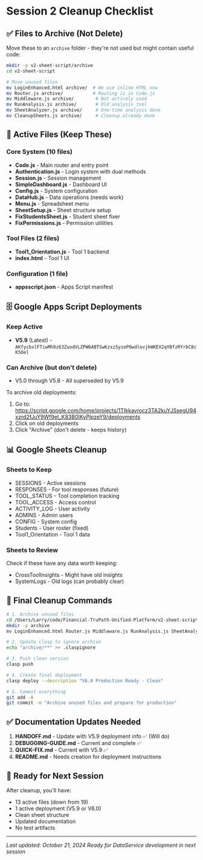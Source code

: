 # Session 2 Cleanup Checklist

## ✅ Files to Archive (Not Delete)

Move these to an `archive` folder - they're not used but might contain useful code:

```bash
mkdir -p v2-sheet-script/archive
cd v2-sheet-script

# Move unused files
mv LoginEnhanced.html archive/  # We use inline HTML now
mv Router.js archive/           # Routing is in Code.js
mv Middleware.js archive/        # Not actively used
mv RunAnalysis.js archive/       # Old analysis tool
mv SheetAnalyzer.js archive/     # One-time analysis done
mv CleanupSheets.js archive/     # Cleanup already done
```

## 📁 Active Files (Keep These)

### Core System (10 files)
- **Code.js** - Main router and entry point
- **Authentication.js** - Login system with dual methods
- **Session.js** - Session management
- **SimpleDashboard.js** - Dashboard UI
- **Config.js** - System configuration
- **DataHub.js** - Data operations (needs work)
- **Menu.js** - Spreadsheet menu
- **SheetSetup.js** - Sheet structure setup
- **FixStudentsSheet.js** - Student sheet fixer
- **FixPermissions.js** - Permission utilities

### Tool Files (2 files)
- **Tool1_Orientation.js** - Tool 1 backend
- **index.html** - Tool 1 UI

### Configuration (1 file)
- **appsscript.json** - Apps Script manifest

## 🗄️ Google Apps Script Deployments

### Keep Active
- **V5.9** (Latest) - `AKfycbxlFTiwMh8z63ZuodVLZPW6ABTSwKzxzSyzoPOwdlovjkWKEX2qYBfzRYrbC8cK5Oel`

### Can Archive (but don't delete)
- V5.0 through V5.8 - All superseded by V5.9

To archive old deployments:
1. Go to: https://script.google.com/home/projects/1TIkkayrocz3TA2kuYJSsegU94xzrd2fJuY9Wf9eI_K83B0IKyPlpzeY9/deployments
2. Click on old deployments
3. Click "Archive" (don't delete - keeps history)

## 📊 Google Sheets Cleanup

### Sheets to Keep
- SESSIONS - Active sessions
- RESPONSES - For tool responses (future)
- TOOL_STATUS - Tool completion tracking
- TOOL_ACCESS - Access control
- ACTIVITY_LOG - User activity
- ADMINS - Admin users
- CONFIG - System config
- Students - User roster (fixed)
- Tool1_Orientation - Tool 1 data

### Sheets to Review
Check if these have any data worth keeping:
- CrossToolInsights - Might have old insights
- SystemLogs - Old logs (can probably clear)

## 🔧 Final Cleanup Commands

```bash
# 1. Archive unused files
cd /Users/Larry/code/Financial-TruPath-Unified-Platform/v2-sheet-script
mkdir -p archive
mv LoginEnhanced.html Router.js Middleware.js RunAnalysis.js SheetAnalyzer.js CleanupSheets.js archive/

# 2. Update clasp to ignore archive
echo "archive/**" >> .claspignore

# 3. Push clean version
clasp push

# 4. Create final deployment
clasp deploy --description "V6.0 Production Ready - Clean"

# 5. Commit everything
git add -A
git commit -m "Archive unused files and prepare for production"
```

## ✅ Documentation Updates Needed

1. **HANDOFF.md** - Update with V5.9 deployment info ✅ (Will do)
2. **DEBUGGING-GUIDE.md** - Current and complete ✅
3. **QUICK-FIX.md** - Current with V5.9 ✅
4. **README.md** - Needs creation for deployment instructions

## 🚀 Ready for Next Session

After cleanup, you'll have:
- 13 active files (down from 19)
- 1 active deployment (V5.9 or V6.0)
- Clean sheet structure
- Updated documentation
- No test artifacts

---
*Last updated: October 21, 2024*
*Ready for DataService development in next session*